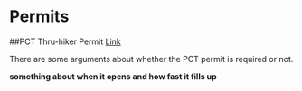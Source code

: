 # Permits
##PCT Thru-hiker Permit
[Link](https://www.pcta.org/discover-the-trail/permits/long-distance-permit-request/)

There are some arguments about whether the PCT permit is required or not. 

__something about when it opens and how fast it fills up__

